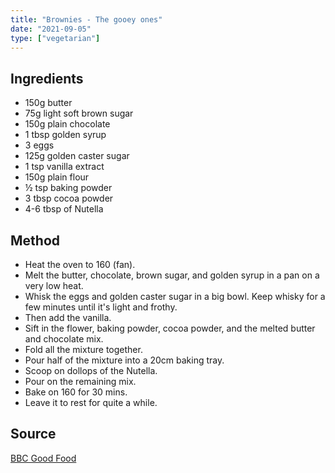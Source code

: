 ```yaml
---
title: "Brownies - The gooey ones"
date: "2021-09-05"
type: ["vegetarian"]
---
```


## Ingredients

- 150g butter
- 75g light soft brown sugar
- 150g plain chocolate
- 1 tbsp golden syrup
- 3 eggs
- 125g golden caster sugar
- 1 tsp vanilla extract
- 150g plain flour
- ½ tsp baking powder
- 3 tbsp cocoa powder
- 4-6 tbsp of Nutella

## Method

- Heat the oven to 160 (fan).
- Melt the butter, chocolate, brown sugar, and golden syrup in a pan on a very low heat.
- Whisk the eggs and golden caster sugar in a big bowl. Keep whisky for a few minutes until it's light and frothy.
- Then add the vanilla.
- Sift in the flower, baking powder, cocoa powder, and the melted butter and chocolate mix.
- Fold all the mixture together.
- Pour half of the mixture into a 20cm baking tray.
- Scoop on dollops of the Nutella.
- Pour on the remaining mix.
- Bake on 160 for 30 mins.
- Leave it to rest for quite a while.

## Source

[BBC Good Food](https://www.bbcgoodfood.com/recipes/easy-gooey-brownies)
